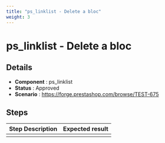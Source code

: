 ```yaml
---
title: "ps_linklist - Delete a bloc"
weight: 3
---
```


# ps_linklist - Delete a bloc
## Details
* **Component** : ps_linklist
* **Status** : Approved
* **Scenario** : https://forge.prestashop.com/browse/TEST-675

## Steps
| Step Description | Expected result |
| ----- | ----- |
|  |  |